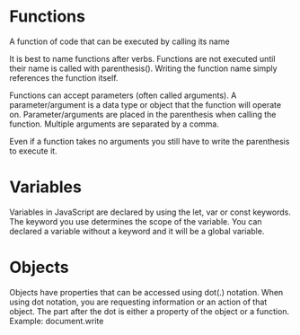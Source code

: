 # Functions
A function of code that can be executed by calling its name

It is best to name functions after verbs. Functions are not executed until their name is called with parenthesis(). Writing the function name simply references the function itself.

Functions can accept parameters (often called arguments). A parameter/argument is a data type or object that the function will operate on.
Parameter/arguments are placed in the parenthesis when calling the function. Multiple arguments are separated by a comma.

Even if  a function takes no arguments you still have to write the parenthesis to execute it.
# Variables
Variables in JavaScript are declared by using the let, var or const keywords. The keyword you use determines the scope of the variable.
You can declared a variable without a keyword and it will be a global variable.
# Objects
Objects have properties that can be accessed using dot(.) notation.
When using dot notation, you are requesting information or an action of that object. The part after the dot is either a property of the object or a function. Example: document.write

